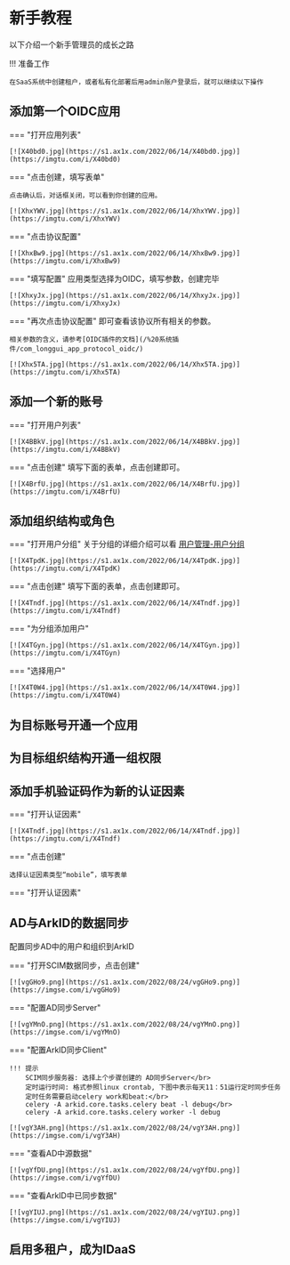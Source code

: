 # 新手教程

以下介绍一个新手管理员的成长之路

!!! 准备工作

    在SaaS系统中创建租户，或者私有化部署后用admin账户登录后，就可以继续以下操作
## 添加第一个OIDC应用

=== "打开应用列表"

    [![X40bd0.jpg](https://s1.ax1x.com/2022/06/14/X40bd0.jpg)](https://imgtu.com/i/X40bd0)

=== "点击创建，填写表单"

    点击确认后，对话框关闭，可以看到你创建的应用。

    [![XhxYWV.jpg](https://s1.ax1x.com/2022/06/14/XhxYWV.jpg)](https://imgtu.com/i/XhxYWV)

=== "点击协议配置"

    [![XhxBw9.jpg](https://s1.ax1x.com/2022/06/14/XhxBw9.jpg)](https://imgtu.com/i/XhxBw9)

=== "填写配置"
    应用类型选择为OIDC，填写参数，创建完毕

    [![XhxyJx.jpg](https://s1.ax1x.com/2022/06/14/XhxyJx.jpg)](https://imgtu.com/i/XhxyJx)

=== "再次点击协议配置"
    即可查看该协议所有相关的参数。
    
    相关参数的含义，请参考[OIDC插件的文档](/%20系统插件/com_longgui_app_protocol_oidc/)

    [![Xhx5TA.jpg](https://s1.ax1x.com/2022/06/14/Xhx5TA.jpg)](https://imgtu.com/i/Xhx5TA)



## 添加一个新的账号
=== "打开用户列表"

    [![X4BBkV.jpg](https://s1.ax1x.com/2022/06/14/X4BBkV.jpg)](https://imgtu.com/i/X4BBkV)

=== "点击创建"
    填写下面的表单，点击创建即可。

    [![X4BrfU.jpg](https://s1.ax1x.com/2022/06/14/X4BrfU.jpg)](https://imgtu.com/i/X4BrfU)




## 添加组织结构或角色

=== "打开用户分组"
    关于分组的详细介绍可以看 [用户管理-用户分组](/%20%20%20用户指南/用户手册/%20租户管理员/%20%20%20%20%20用户管理/#_3)

    [![X4TpdK.jpg](https://s1.ax1x.com/2022/06/14/X4TpdK.jpg)](https://imgtu.com/i/X4TpdK)

=== "点击创建"
    填写下面的表单，点击创建即可。

    [![X4Tndf.jpg](https://s1.ax1x.com/2022/06/14/X4Tndf.jpg)](https://imgtu.com/i/X4Tndf)

=== "为分组添加用户"

    [![X4TGyn.jpg](https://s1.ax1x.com/2022/06/14/X4TGyn.jpg)](https://imgtu.com/i/X4TGyn)

=== "选择用户"

    [![X4T0W4.jpg](https://s1.ax1x.com/2022/06/14/X4T0W4.jpg)](https://imgtu.com/i/X4T0W4)

## 为目标账号开通一个应用


## 为目标组织结构开通一组权限
## 添加手机验证码作为新的认证因素

=== "打开认证因素"

    [![X4Tndf.jpg](https://s1.ax1x.com/2022/06/14/X4Tndf.jpg)](https://imgtu.com/i/X4Tndf)

=== "点击创建"

    选择认证因素类型“mobile”，填写表单


=== "打开认证因素"


## AD与ArkID的数据同步

配置同步AD中的用户和组织到ArkID

=== "打开SCIM数据同步，点击创建"

    [![vgGHo9.png](https://s1.ax1x.com/2022/08/24/vgGHo9.png)](https://imgse.com/i/vgGHo9)

=== "配置AD同步Server"

    [![vgYMnO.png](https://s1.ax1x.com/2022/08/24/vgYMnO.png)](https://imgse.com/i/vgYMnO)

=== "配置ArkID同步Client"

    !!! 提示
        SCIM同步服务器: 选择上个步骤创建的 AD同步Server</br>
        定时运行时间: 格式参照linux crontab, 下图中表示每天11：51运行定时同步任务
        定时任务需要启动celery work和beat:</br>
        celery -A arkid.core.tasks.celery beat -l debug</br>
        celery -A arkid.core.tasks.celery worker -l debug

    [![vgY3AH.png](https://s1.ax1x.com/2022/08/24/vgY3AH.png)](https://imgse.com/i/vgY3AH)

=== "查看AD中源数据"
    
    [![vgYfDU.png](https://s1.ax1x.com/2022/08/24/vgYfDU.png)](https://imgse.com/i/vgYfDU)

=== "查看ArkID中已同步数据"
    
    [![vgYIUJ.png](https://s1.ax1x.com/2022/08/24/vgYIUJ.png)](https://imgse.com/i/vgYIUJ)

## 启用多租户，成为IDaaS
